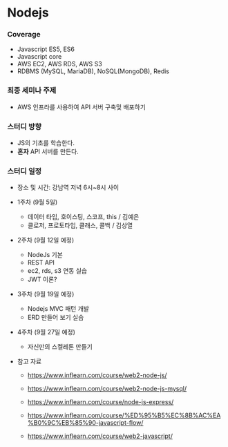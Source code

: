 # Nodejs

### Coverage
- Javascript ES5, ES6
- Javascript core
- AWS EC2, AWS RDS, AWS S3
- RDBMS (MySQL, MariaDB), NoSQL(MongoDB), Redis

### 최종 세미나 주제
- AWS 인프라를 사용하여 API 서버 구축및 배포하기

### 스터디 방향
- JS의 기초를 학습한다.
- **혼자** API 서버를 만든다.


### 스터디 일정
- 장소 및 시간: 강남역 저녁 6시~8시 사이

- 1주차 (9월 5일)
  - 데이터 타입, 호이스팅, 스코프, this / 김예은
  - 클로저, 프로토타입, 클래스, 콜백 / 김상열

- 2주차 (9월 12일 예정)
  - NodeJs 기본
  - REST API
  - ec2, rds, s3 연동 실습
  - JWT 이론?

- 3주차 (9월 19일 예정)
  - Nodejs MVC 패턴 개발
  - ERD 만들어 보기 실습

- 4주차 (9월 27일 예정)
  - 자신만의 스켈레톤 만들기

  






- 참고 자료

  - https://www.inflearn.com/course/web2-node-js/

  - https://www.inflearn.com/course/web2-node-js-mysql/

  - https://www.inflearn.com/course/node-js-express/

  - https://www.inflearn.com/course/%ED%95%B5%EC%8B%AC%EA%B0%9C%EB%85%90-javascript-flow/

  - https://www.inflearn.com/course/web2-javascript/
